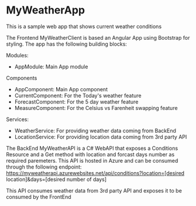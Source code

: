 # MyWeatherApp
This is a sample web app that shows current weather conditions

The Frontend MyWeatherClient is based an Angular App using Bootstrap for styling. The app has the following building blocks:

Modules:
- AppModule: Main App module

Components
- AppComponent: Main App component
- CurrentComponent: For the Today's weather feature
- ForecastComponent: For the 5 day weather feature
- MeasureComponent: For the Celsius vs Farenheit swapping feature

Services:
- WeatherService: For providing weather data coming from BackEnd
- LocationService: For providing location data coming from 3rd party API

The BackEnd MyWeatherAPI is a C# WebAPI that exposes a Conditions Resource and a Get method with location and forcast days number as required paremeters. This API is hosted in Azure and can be consumed through the following endpoint: https://myweatherapi.azurewebsites.net/api/conditions?location=[desired location]&days=[desired number of days]

This API consumes weather data from 3rd party API and exposes it to be consumed by the FrontEnd 
